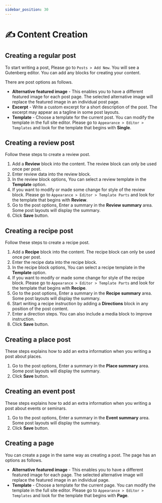 ```yaml
---
sidebar_position: 30
---
```

# ✍ Content Creation

## Creating a regular post

To start writing a post, Please go to `Posts > Add New`. You will see a Gutenberg editor. You can add any blocks for creating your content.

There are post options as follows.

- **Alternative featured image** - This enables you to have a different featured image for each post page. The selected alternative image will replace the featured image in an individual post page. 
- **Excerpt** - Write a custom excerpt for a short description of the post. The excerpt may appear as a tagline in some post layouts.
- **Template** - Choose a template for the current post. You can modify the template in the full site editor. Please go to `Appearance > Editor > Templates` and look for the template that begins with **Single**.

## Creating a review post

Follow these steps to create a review post.

1. Add a **Review** block into the content. The review block can only be used once per post.
2. Enter review data into the review block.
3. In the review block options, You can select a review template in the **Template** option.
4. If you want to modify or made some change for style of the review block. Please go to `Appearance > Editor > Template Parts` and look for the template that begins with **Review**.
5. Go to the post options, Enter a summary in the **Review summary** area. Some post layouts will display the summary.
6. Click **Save** button.

## Creating a recipe post

Follow these steps to create a recipe post.

1. Add a **Recipe** block into the content. The recipe block can only be used once per post.
2. Enter the recipe data into the recipe block.
3. In the recipe block options, You can select a recipe template in the **Template** option.
4. If you want to modify or made some change for style of the recipe block. Please go to `Appearance > Editor > Template Parts` and look for the template that begins with **Recipe**.
5. Go to the post options, Enter a summary in the **Recipe summary** area. Some post layouts will display the summary.
6. Start writing a recipe instruction by adding a **Directions** block in any position of the post content.
7. Enter a direction steps. You can also include a media block to improve instruction.
8. Click **Save** button.

## Creating a place post

These steps explains how to add an extra information when you writing a post about places.

1. Go to the post options, Enter a summary in the **Place summary** area. Some post layouts will display the summary.
2. Click **Save** button.

## Creating an event post

These steps explains how to add an extra information when you writing a post about events or seminars.

1. Go to the post options, Enter a summary in the **Event summary** area. Some post layouts will display the summary.
2. Click **Save** button.

## Creating a page

You can create a page in the same way as creating a post. The page has an options as follows.

- **Alternative featured image** - This enables you to have a different featured image for each page. The selected alternative image will replace the featured image in an individual page. 
- **Template** - Choose a template for the current page. You can modify the template in the full site editor. Please go to `Appearance > Editor > Templates` and look for the template that begins with **Page**.